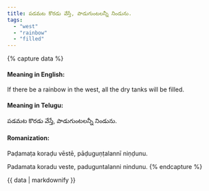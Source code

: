 ```yaml
---
title: పడమట కొరడు వేస్తే, పాడుగుంటలన్నీ నిండును.
tags:
  - "west"
  - "rainbow"
  - "filled"
---
```


{% capture data %}
#### Meaning in English:
If there be a rainbow in the west, all the dry tanks will be filled.

#### Meaning in Telugu:
పడమట కొరడు వేస్తే, పాడుగుంటలన్నీ నిండును.

#### Romanization:
Paḍamaṭa koraḍu vēstē, pāḍuguṇṭalannī niṇḍunu.

Padamata koradu veste, paduguntalanni nindunu.
{% endcapture %}

{{ data | markdownify }}

